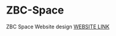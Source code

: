 # ZBC-Space
ZBC Space Website design
[WEBSITE LINK](https://vaibhav-thalanki.github.io/20BCE1385-ZBC-Space/)
